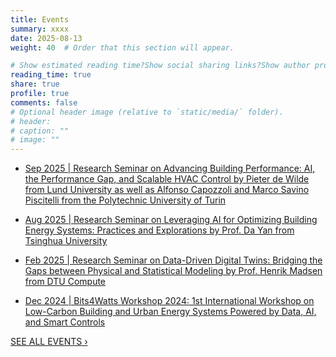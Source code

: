 ```yaml
---
title: Events
summary: xxxx
date: 2025-08-13
weight: 40  # Order that this section will appear.

# Show estimated reading time?Show social sharing links?Show author profile?Show comments?
reading_time: true
share: true  
profile: true
comments: false
# Optional header image (relative to `static/media/` folder).
# header:  
# caption: ""  
# image: "" 
---
```


- [Sep 2025 | Research Seminar on Advancing Building Performance: AI, the Performance Gap, and Scalable HVAC Control by Pieter de Wilde from Lund University as well as Alfonso Capozzoli and Marco Savino Piscitelli from the Polytechnic University of Turin](https://maomaohu.net/post/post_54_seminar/)

- [Aug 2025 | Research Seminar on Leveraging AI for Optimizing Building Energy Systems: Practices and Explorations by Prof. Da Yan from Tsinghua University](https://maomaohu.net/post/post_51_seminar/)

- [Feb 2025 | Research Seminar on Data-Driven Digital Twins: Bridging the Gaps between Physical and Statistical Modeling by Prof. Henrik Madsen from DTU Compute](https://maomaohu.net/post/post_40_seminar/)

- [Dec 2024 | Bits4Watts Workshop 2024: 1st International Workshop on Low-Carbon Building and Urban Energy Systems Powered by Data, AI, and Smart Controls](https://bits4watts.org/)


<div class="link-row">
  <a class="link-pill" href="https://maomaohu.net/events/">SEE ALL EVENTS &#8250;
</div>
